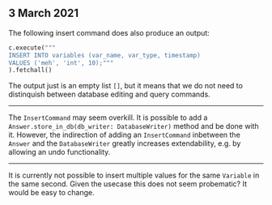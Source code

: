 ## 3 March 2021
The following insert command does also produce an output:
```python
c.execute("""
INSERT INTO variables (var_name, var_type, timestamp) 
VALUES ('meh', 'int', 10);"""
).fetchall()
```
The output just is an empty list `[]`, but it means that
we do not need to distinquish between database editing and query commands.

----

The `InsertCommand` may seem overkill. 
It is possible to add a `Answer.store_in_db(db_writer: DatabaseWriter)` 
method and be done with it. 
However, the indirection of adding an `InsertCommand` 
inbetween the `Answer` and the `DatabaseWriter` greatly increases extendability,
e.g. by allowing an undo functionality.

----

It is currently not possible to insert multiple values for the same `Variable`
in the same second. 
Given the usecase this does not seem probematic? 
It would be easy to change.